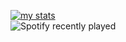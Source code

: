 
[![my stats](https://github-readme-stats.vercel.app/api?username=tejxv&hide=prs&theme=vue)](https://github.com/tejxv)
<br>
![Spotify recently played](https://spotify-recently-played-readme.vercel.app/api?user=guywithaniphone5s&count=1)
